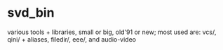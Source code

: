 svd_bin
=======

various tools + libraries, small or big, old'91 or new; most used are: vcs/, qini/ + aliases, filedir/, eee/, and audio-video